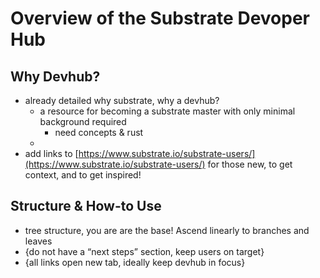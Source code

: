 # Overview of the Substrate Devoper Hub

## Why Devhub?

- already detailed why substrate, why a devhub?
    - a resource for becoming a substrate master with only minimal background required
        - need concepts & rust
    - 
- add links to [https://www.substrate.io/substrate-users/](https://www.substrate.io/substrate-users/) for those new, to get context, and to get inspired!

## Structure & How-to Use

- tree structure, you are are the base! Ascend linearly to branches and leaves
- {do not have a “next steps” section, keep users on target}
- {all links open new tab, ideally keep devhub in focus}